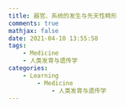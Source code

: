 ```yaml
---
title: 器官、系统的发生与先天性畸形
comments: true
mathjax: false
date: 2021-04-10 13:55:58
tags:
    - Medicine
    - 人类发育与遗传学
categories:
    - Learning
        - Medicine
            - 人类发育与遗传学
---
```

